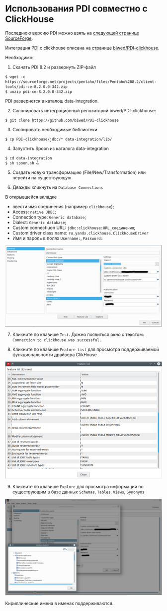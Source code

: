 # Использования PDI совместно с ClickHouse

Последнюю версию PDI можно взять на [следующей странице SourceForge](https://sourceforge.net/projects/pentaho/files/Pentaho%208.2/client-tools/).

Интеграция PDI с clickhouse описана на странице [biwed/PDI-clickhouse](https://github.com/biwed/PDI-clickhouse).

Необходимо:
1. Скачать PDI 8.2 и развернуть ZIP-файл

```
$ wget -c https://sourceforge.net/projects/pentaho/files/Pentaho%208.2/client-tools/pdi-ce-8.2.0.0-342.zip
$ unzip pdi-ce-8.2.0.0-342.zip
```

PDI развернется в каталош data-integration.

2. Склонировать интеграционный репозиторий biwed/PDI-clickhouse:

```
$ git clone https://github.com/biwed/PDI-clickhouse
```

3. Скопировать необходимые библиотеки  
```
$ cp PDI-clickhouse/jdbc/* data-integration/lib/
```

4. Запустить Spoon из каталога data-integration

```
$ cd data-integration
$ sh spoon.sh &
```

5. Создать новую трансформацию (File/New/Transformation) или перейти на существующую.

6. Дважды кликнуть на `Database Connections`

В открывшейся вкладке 
- ввести имя соединения (например `clickhouse`);
- Access: `native JDBC`;
- Connection type: `Generic database`;
- Dialect: `Generic database`;
- Custom connectiuon URL: `jdbc:clickhouse:URL_соединения`;
- Custom driver class name: `ru.yandx.clickhouse.ClickHouseDriver`
- Имя и пароль в полях `Username:`, `Password:`

![Конфигурирование драйвера clickhouse](./images/clickhouse_conf.png)

7. Кликните по клавише `Test`. Дожно появиться окно с текстом: `Connection to clickhouse was successful.`

8. Кликните по клавише `Feature List` для просмотра поддерживаемой функциональности драйвера ClikHouse

![Ппросмотр поддерживаемой функциональности](images/feature.png)

9. Кликните по клавише `Explore` для просмотра информации по существующим в базе данных
`Schemas`, `Tables`, `Views`, `Synonyms`

![Просмотр структуры базы](images/explore.png)

Кириллические имена в именах поддерживаются.
